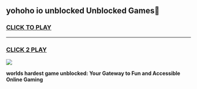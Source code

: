 
## yohoho io unblocked Unblocked Games👋
<h3>
<a href="https://premium.freeplayer.one?title=yohoho_io_unblocked&ref=16F">CLICK TO PLAY</a></h3>
<hr>

<h3>
<a href="https://premium.freeplayer.one?title=yohoho_io_unblocked&ref=16F">CLICK 2 PLAY</a>
  
</h3>

<a href="https://premium.freeplayer.one?title=yohoho_io_unblocked&ref=16F/"><img src="https://clearcache.store/games.png"></a>


**worlds hardest game unblocked: Your Gateway to Fun and Accessible Online Gaming**
